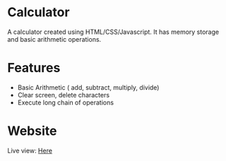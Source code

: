# Calculator
A calculator created using HTML/CSS/Javascript. It has memory storage and basic arithmetic operations.

# Features
* Basic Arithmetic ( add, subtract, multiply, divide)
* Clear screen, delete characters
* Execute long chain of operations

# Website
Live view: [Here](https://gioruiz11.github.io/calculator/)